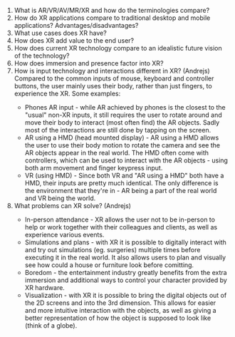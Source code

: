 <ol>
  <li>What is AR/VR/AV/MR/XR and how do the terminologies compare?</li>
  <li>How do XR applications compare to traditional desktop and mobile applications? Advantages/disadvantages?</li>
  <li>What use cases does XR have?</li>
  <li>How does XR add value to the end user?</li>
  <li>How does current XR technology compare to an idealistic future vision of the technology?</li>
  <li>How does immersion and presence factor into XR?</li>
  <li>How is input technology and interactions different in XR? (Andrejs)</li>
  Compared to the common inputs of mouse, keyboard and controller buttons, the user mainly uses their body, rather than just fingers, to experience the XR. Some examples:
    <ul>
      <li>
      Phones AR input - while AR achieved by phones is the closest to the "usual" non-XR inputs, it still requires the user to rotate around and move their body to interact (most often find) the AR objects. Sadly most of the interactions are still done by tapping on the screen.
      </li>
      <li>
      AR using a HMD (head mounted display) - AR using a HMD allows the user to use their body motion to rotate the camera and see the AR objects appear in the real world. The HMD often come with controllers, which can be used to interact with the AR objects - using both arm movement and finger keypress input.
      </li>
      <li>
      VR (using HMD) - Since both VR and "AR using a HMD" both have a HMD, their inputs are pretty much identical. The only difference is the environment that they're in - AR being a part of the real world and VR being the world.
      </li>
    </ul>
  <li>What problems can XR solve? (Andrejs)</li>
    <ul>
      <li>
      In-person attendance - XR allows the user not to be in-person to help or work together with their colleagues and clients, as well as experience various events.
      </li>
      <li>
      Simulations and plans - with XR it is possible to digitally interact with and try out simulations (eg. surgeries) multiple times before executing it in the real world. It also allows users to plan and visually see how could a house or furniture look before comitting.
      </li>
      <li>
      Boredom - the entertainment industry greatly benefits from the extra immersion and additional ways to control your character provided by XR hardware.
      </li>
      <li>
      Visualization - with XR it is possible to bring the digital objects out of the 2D screens and into the 3rd dimension. This allows for easier and more intuitive interaction with the objects, as well as giving a better representation of how the object is supposed to look like (think of a globe).
      </li>
    </ul>
</ol>
